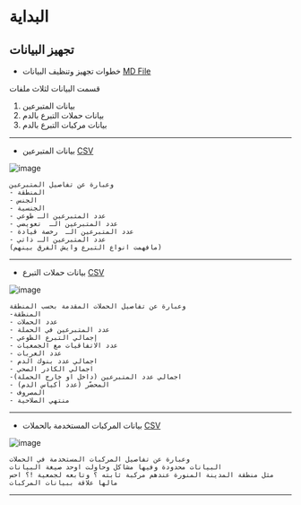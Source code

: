 # البداية

## تجهيز البيانات
- خطوات تجهيز وتنظيف البيانات [MD File](/alsobihi/تجهيز_البيانات.md)

قسمت البيانات لثلاث ملفات

1. بيانات المتبرعين
1. بيانات حملات التبرع بالدم
1. بيانات مركبات التبرع بالدم


____


- بيانات المتبرعين [CSV](بيانات%20المتبرعين.csv)
  
![image](https://github.com/alsobihi/DataJam/assets/72046870/830f81e1-a0cf-44de-8ffc-606e752aaa06)

```
وعبارة عن تفاصيل المتبرعين
- المنطقة
- الجنس
- الجنسية
- عدد المتبرعين الـ طوعي
- عدد المتبرعين الـ  تعويضي
- عدد المتبرعين الـ  رخصة قيادة
- عدد المتبرعين الـ ذاتي
(مافهمت انواع التبرع وايش الفرق بينهم)

```
____
- بيانات حملات التبرع [CSV](حملات%20التبرع%20بالدم.csv)
  
![image](https://github.com/alsobihi/DataJam/assets/72046870/a529e0f7-76bf-4f2a-9109-3d438994027d)

```
وعبارة عن تفاصيل الحملات المقدمة بحسب المنطقة
-المنطقة
- عدد الحملات
- عدد المتبرعين في الحملة
- إجمالي التبرع الطوعي
- عدد الاتفاقيات مع الجمعيات
- عدد العربات
- اجمالي عدد بنوك الدم
- اجمالي الكادر الصحي
-اجمالي عدد المتبرعين (داخل او خارج الحملة)
- المحضّر (عدد أكياس الدم)
- المصروف
- منتهي الصلاحية
```

____
- بيانات المركبات المستخدمة بالحملات [CSV](بيانات%20مركبات%20التبرع%20بالدم.csv)

  
![image](https://github.com/alsobihi/DataJam/assets/72046870/b8add912-8565-4010-9a83-8299b4b52c1c)

```
وعبارة عن تفاصيل المركبات المستخدمة في الحملات
البيانات محدودة وفيها مشاكل وحاولت اوحد صيغة البيانات 
مثل منطقة المدينة المنورة عندهم مركبة ثابته ؟ وتابعه لجمعية !؟ احس مالها علاقة ببيانات المركبات
```
____




